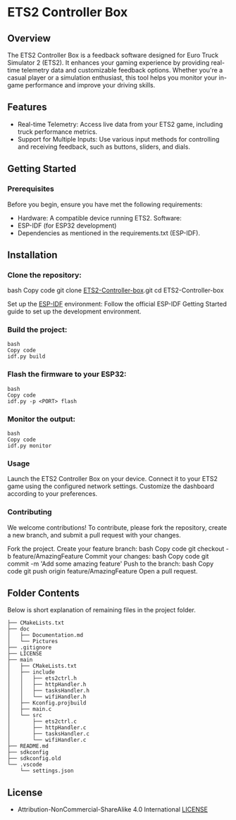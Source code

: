 # ETS2 Controller Box


## Overview
The ETS2 Controller Box is a feedback software designed for Euro Truck Simulator 2 (ETS2). It enhances your gaming experience by providing real-time telemetry data and customizable feedback options. Whether you're a casual player or a simulation enthusiast, this tool helps you monitor your in-game performance and improve your driving skills.

## Features
- Real-time Telemetry: Access live data from your ETS2 game, including truck performance metrics.
- Support for Multiple Inputs: Use various input methods for controlling and receiving feedback, such as buttons, sliders, and dials.

## Getting Started
### Prerequisites

Before you begin, ensure you have met the following requirements:

- Hardware: A compatible device running ETS2.
Software:
- ESP-IDF (for ESP32 development)
- Dependencies as mentioned in the requirements.txt (ESP-IDF).

## Installation

### Clone the repository:

bash
Copy code
git clone [ETS2-Controller-box](https://github.com/dscabello/ETS2-Controller-box).git
cd ETS2-Controller-box

Set up the [ESP-IDF](https://github.com/espressif/esp-idf) environment: Follow the official ESP-IDF Getting Started guide to set up the development environment.

### Build the project:
```
bash
Copy code
idf.py build
```

### Flash the firmware to your ESP32:
```
bash
Copy code
idf.py -p <PORT> flash
```

### Monitor the output:
```
bash
Copy code
idf.py monitor
```

### Usage

Launch the ETS2 Controller Box on your device.
Connect it to your ETS2 game using the configured network settings.
Customize the dashboard according to your preferences.

### Contributing
We welcome contributions! To contribute, please fork the repository, create a new branch, and submit a pull request with your changes.

Fork the project.
Create your feature branch:
bash
Copy code
git checkout -b feature/AmazingFeature
Commit your changes:
bash
Copy code
git commit -m 'Add some amazing feature'
Push to the branch:
bash
Copy code
git push origin feature/AmazingFeature
Open a pull request.

## Folder Contents

Below is short explanation of remaining files in the project folder.
```
├── CMakeLists.txt
├── doc
│   ├── Documentation.md
│   └── Pictures
├── .gitignore
├── LICENSE
├── main
│   ├── CMakeLists.txt
│   ├── include
│   │   ├── ets2ctrl.h
│   │   ├── httpHandler.h
│   │   ├── tasksHandler.h
│   │   └── wifiHandler.h
│   ├── Kconfig.projbuild
│   ├── main.c
│   └── src
│       ├── ets2ctrl.c
│       ├── httpHandler.c
│       ├── tasksHandler.c
│       └── wifiHandler.c
├── README.md
├── sdkconfig
├── sdkconfig.old
└── .vscode
    └── settings.json

```
## License

- Attribution-NonCommercial-ShareAlike 4.0 International [LICENSE](https://github.com/dscabello/ETS2-Controller-box/blob/main/LICENSE)

